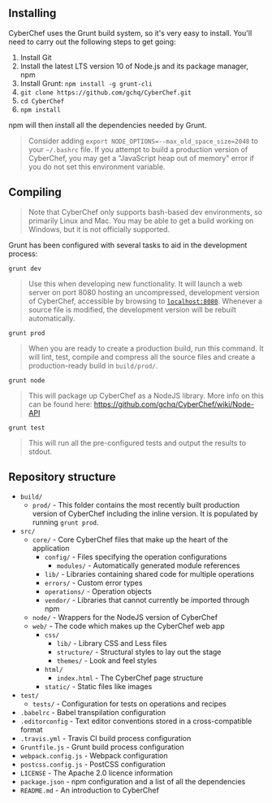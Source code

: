 ## Installing

CyberChef uses the Grunt build system, so it's very easy to install. You'll need to carry out the following steps to get going:

 1. Install Git
 2. Install the latest LTS version 10 of Node.js and its package manager, npm
 3. Install Grunt: `npm install -g grunt-cli`
 4. `git clone https://github.com/gchq/CyberChef.git`
 5. `cd CyberChef`
 6. `npm install`

npm will then install all the dependencies needed by Grunt.

> Consider adding `export NODE_OPTIONS=--max_old_space_size=2048` to your `~/.bashrc` file. If you attempt to build a production version of CyberChef, you may get a "JavaScript heap out of memory" error if you do not set this environment variable.


## Compiling

> Note that CyberChef only supports bash-based dev environments, so primarily Linux and Mac. You may be able to get a build working on Windows, but it is not officially supported.

Grunt has been configured with several tasks to aid in the development process:


```
grunt dev
```
> Use this when developing new functionality. It will launch a web server on port 8080 hosting an uncompressed, development version of CyberChef, accessible by browsing to [`localhost:8080`](http://localhost:8080). Whenever a source file is modified, the development version will be rebuilt automatically.


```
grunt prod
```
> When you are ready to create a production build, run this command. It will lint, test, compile and compress all the source files and create a production-ready build in `build/prod/`.


```
grunt node
```
> This will package up CyberChef as a NodeJS library. More info on this can be found here: https://github.com/gchq/CyberChef/wiki/Node-API

```
grunt test
```
> This will run all the pre-configured tests and output the results to stdout.


## Repository structure

 - `build/`
     - `prod/` - This folder contains the most recently built production version of CyberChef including the inline version. It is populated by running `grunt prod`.
 - `src/`
     - `core/` - Core CyberChef files that make up the heart of the application
         - `config/` - Files specifying the operation configurations
             - `modules/` - Automatically generated module references
         - `lib/` - Libraries containing shared code for multiple operations
         - `errors/` - Custom error types
         - `operations/` - Operation objects
         - `vendor/` - Libraries that cannot currently be imported through npm
     - `node/` - Wrappers for the NodeJS version of CyberChef
     - `web/` - The code which makes up the CyberChef web app
         - `css/`
             - `lib/` - Library CSS and Less files
             - `structure/` - Structural styles to lay out the stage
             - `themes/` - Look and feel styles
         - `html/`
             - `index.html` - The CyberChef page structure
         - `static/` - Static files like images
 - `test/`
     - `tests/` - Configuration for tests on operations and recipes
 - `.babelrc` - Babel transpilation configuration
 - `.editorconfig` - Text editor conventions stored in a cross-compatible format
 - `.travis.yml` - Travis CI build process configuration
 - `Gruntfile.js` - Grunt build process configuration
 - `webpack.config.js` - Webpack configuration
 - `postcss.config.js` - PostCSS configuration
 - `LICENSE` - The Apache 2.0 licence information
 - `package.json` - npm configuration and a list of all the dependencies
 - `README.md` - An introduction to CyberChef